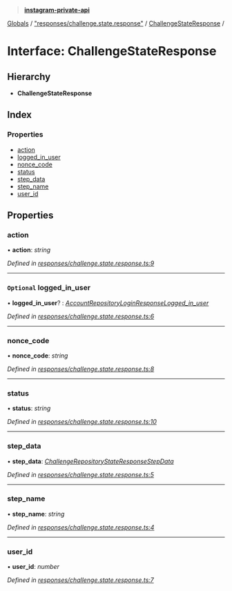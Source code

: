 > **[instagram-private-api](../README.md)**

[Globals](../README.md) / ["responses/challenge.state.response"](../modules/_responses_challenge_state_response_.md) / [ChallengeStateResponse](_responses_challenge_state_response_.challengestateresponse.md) /

# Interface: ChallengeStateResponse

## Hierarchy

* **ChallengeStateResponse**

## Index

### Properties

* [action](_responses_challenge_state_response_.challengestateresponse.md#action)
* [logged_in_user](_responses_challenge_state_response_.challengestateresponse.md#optional-logged_in_user)
* [nonce_code](_responses_challenge_state_response_.challengestateresponse.md#nonce_code)
* [status](_responses_challenge_state_response_.challengestateresponse.md#status)
* [step_data](_responses_challenge_state_response_.challengestateresponse.md#step_data)
* [step_name](_responses_challenge_state_response_.challengestateresponse.md#step_name)
* [user_id](_responses_challenge_state_response_.challengestateresponse.md#user_id)

## Properties

###  action

• **action**: *string*

*Defined in [responses/challenge.state.response.ts:9](https://github.com/dilame/instagram-private-api/blob/01eb399/src/responses/challenge.state.response.ts#L9)*

___

### `Optional` logged_in_user

• **logged_in_user**? : *[AccountRepositoryLoginResponseLogged_in_user](_responses_account_repository_login_response_.accountrepositoryloginresponselogged_in_user.md)*

*Defined in [responses/challenge.state.response.ts:6](https://github.com/dilame/instagram-private-api/blob/01eb399/src/responses/challenge.state.response.ts#L6)*

___

###  nonce_code

• **nonce_code**: *string*

*Defined in [responses/challenge.state.response.ts:8](https://github.com/dilame/instagram-private-api/blob/01eb399/src/responses/challenge.state.response.ts#L8)*

___

###  status

• **status**: *string*

*Defined in [responses/challenge.state.response.ts:10](https://github.com/dilame/instagram-private-api/blob/01eb399/src/responses/challenge.state.response.ts#L10)*

___

###  step_data

• **step_data**: *[ChallengeRepositoryStateResponseStepData](_responses_challenge_state_response_.challengerepositorystateresponsestepdata.md)*

*Defined in [responses/challenge.state.response.ts:5](https://github.com/dilame/instagram-private-api/blob/01eb399/src/responses/challenge.state.response.ts#L5)*

___

###  step_name

• **step_name**: *string*

*Defined in [responses/challenge.state.response.ts:4](https://github.com/dilame/instagram-private-api/blob/01eb399/src/responses/challenge.state.response.ts#L4)*

___

###  user_id

• **user_id**: *number*

*Defined in [responses/challenge.state.response.ts:7](https://github.com/dilame/instagram-private-api/blob/01eb399/src/responses/challenge.state.response.ts#L7)*